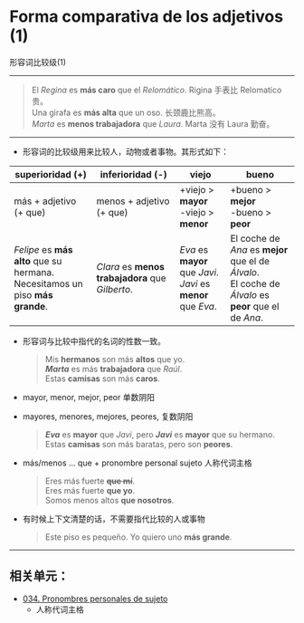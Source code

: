 # Forma comparativa de los adjetivos (1)
形容词比较级(1)

----

> El _Regina_ es **más caro** que el _Relomático_. Rigina 手表比 Relomatico 贵。 <br>
> Una girafa es **más alta** que un oso. 长颈鹿比熊高。<br>
> _Marta_ es **menos trabajadora** que _Laura_. Marta 没有 Laura 勤奋。

----

- 形容词的比较级用来比较人，动物或者事物。其形式如下：

| superioridad (+) | inferioridad (-) | viejo | bueno |
| --- | --- | --- | --- |
| más + adjetivo (+ que) | menos + adjetivo (+ que) | +viejo > **mayor** <br> -viejo > **menor** | +bueno > **mejor** <br> -bueno > **peor** |
| _Felipe_ es **más alto** que su hermana. <br> Necesitamos un piso **más grande**. | _Clara_ es **menos trabajadora** que _Gilberto_. | _Eva_ es **mayor** que _Javi_. <br> _Javi_ es **menor** que _Eva_. | El coche de _Ana_ es **mejor** que el de _Álvalo_. <br> El coche de _Álvalo_ es **peor** que el de _Ana_. |

- 形容词与比较中指代的名词的性数一致。
  > Mis **hermanos** son más **altos** que yo. <br>
  > **_Marta_** es más **trabajadora** que _Raúl_. <br>
  > Estas **camisas** son más **caros**.

- mayor, menor, mejor, peor 单数阴阳

- mayores, menores, mejores, peores, 复数阴阳
  > **_Eva_** es **mayor** que _Javi_, pero **_Javi_** es **mayor** que su hermano. <br>
  > Estas **camisas** son más baratas, pero son **peores**.

- más/menos ... que + pronombre personal sujeto 人称代词主格
  > Eres más fuerte <del>**que mí**</del>. <br>
  > Eres más fuerte **que yo**. <br>
  > Somos menos altos **que nosotros**.

- 有时候上下文清楚的话，不需要指代比较的人或事物
  > Este piso es pequeño. Yo quiero uno **más grande**.


----

## 相关单元：

- [034. Pronombres personales de sujeto](034-yo-tú-él.md)
  - 人称代词主格
